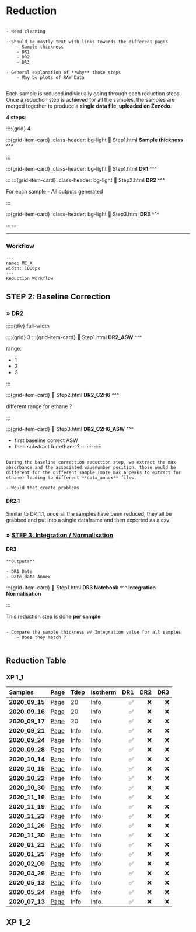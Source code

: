 # Reduction


```{note}

- Need cleaning

- Should be mostly text with links towards the different pages
    - Sample thickness
    - DR1
    - DR2
    - DR3
    
- General explanation of **why** those steps
    - May be plots of RAW Data


```


Each sample is reduced individually going through each reduction steps. Once a reduction step is achieved for all the samples, the samples are merged together to produce a **single data file, uploaded on Zenodo**.


**4 steps**:


::::{grid} 4

:::{grid-item-card}
:class-header: bg-light
:link: Step1.html
**Sample thickness** 
^^^



:::

:::{grid-item-card}
:class-header: bg-light
:link: Step1.html
**DR1** 
^^^



:::
:::{grid-item-card}
:class-header: bg-light
:link: Step2.html
**DR2** 
^^^

For each sample - All outputs generated

:::

:::{grid-item-card}
:class-header: bg-light
:link: Step3.html
**DR3**
^^^


:::
::::

***




### Workflow


```{figure} Docs/DR_workflow_02_08_21.png
---
name: MC_X
width: 1000px
---
Reduction Workflow
```

## STEP 2: Baseline Correction

<h3><strong>&#187;  <u>DR2</u></strong></h3>


:::::{div} full-width

::::{grid} 3
:::{grid-item-card}
:link: Step1.html
**DR2_ASW**
^^^

range:
- 1
- 2
- 3

:::

:::{grid-item-card}
:link: Step2.html
**DR2_C2H6**
^^^

different range for ethane ?

:::

:::{grid-item-card}
:link: Step3.html
**DR2_C2H6_ASW**
^^^

- first baseline correct ASW 
- then substract for ethane ?
:::
::::
:::::

```{warning}

During the baseline correction reduction step, we extract the max absorbance and the associated wavenumber position. those would be different for the different sample (more max A peaks to extract for ethane) leading to different **data_annex** files. 

- Would that create problems

```

<h4><strong>DR2.1  </strong></h4>

Similar to DR_1.1, once all the samples have been reduced, they all be grabbed and put into a single dataframe and then exported as a csv

<h3><strong>&#187;  <u>STEP 3: Integration / Normalisation</u></strong></h3>

<h4><strong>DR3 </strong></h4>

````{margin} 
**Outputs**

- DR1_Date
- Date_data Annex

````

<article id="P1">

<div id="subdiv1-3">    
    
:::{grid-item-card}
:link: Step1.html
**DR3 Notebook**
^^^
**Integration Normalisation**

:::


</div>
    
<div id="subdiv2-3"> 

This reduction step is done **per sample** 

```{note}
    
- Compare the sample thickness w/ Integration value for all samples
    - Does they match ?
    
```
    
</div>
    
</article>

## Reduction Table

### XP 1_1

|    Samples        |   Page                                    |    Tdep        |    Isotherm  |   DR1          |   DR2          |  DR3          |
| :---------------- | :---------------------------------------  | :------------  | :------------  | -------------: | -------------: |-------------: |
| **2020_09_15**    | [Page](../XP-1_1/2020_09_15/2020_09_15)   | 20           | Info           |  &#9989;       |   &#x274C;     |   &#x274C;    |
| **2020_09_16**    | [Page](../XP-1_1/2020_09_16/2020_09_16)   | 20           | Info           |  &#9989;       |   &#x274C;     |   &#x274C;    |
| **2020_09_17**    | [Page](../XP-1_1/2020_09_17/2020_09_17)   | 20           | Info           |  &#9989;       |   &#x274C;     |   &#x274C;    |
| **2020_09_21**    | [Page](../XP-1_1/2020_09_21/2020_09_21)   | Info           | Info           |  &#9989;       |   &#x274C;     |   &#x274C;    |
| **2020_09_24**    | [Page](../XP-1_1/2020_09_24/2020_09_24)   | Info           | Info           |  &#9989;       |   &#x274C;     |   &#x274C;    |
| **2020_09_28**    | [Page](../XP-1_1/2020_09_28/2020_09_28)   | Info           | Info           |  &#9989;       |   &#x274C;     |   &#x274C;    |
| **2020_10_14**    | [Page](../XP-1_1/2020_10_14/2020_10_14)   | Info           | Info           |  &#9989;       |   &#x274C;     |   &#x274C;    |
| **2020_10_15**    | [Page](../XP-1_1/2020_10_15/2020_10_15)   | Info           | Info           |  &#9989;       |   &#x274C;     |   &#x274C;    |
| **2020_10_22**    | [Page](../XP-1_1/2020_10_22/2020_10_22)   | Info           | Info           |  &#9989;       |   &#x274C;     |   &#x274C;    |
| **2020_10_30**    | [Page](../XP-1_1/2020_10_30/2020_10_30)   | Info           | Info           |  &#9989;       |   &#x274C;     |   &#x274C;    |
| **2020_11_16**    | [Page](../XP-1_1/2020_11_16/2020_11_16)   | Info           | Info           |  &#9989;       |   &#x274C;     |   &#x274C;    |
| **2020_11_19**    | [Page](../XP-1_1/2020_11_19/2020_11_19)   | Info           | Info           |  &#9989;       |   &#x274C;     |   &#x274C;    |
| **2020_11_23**    | [Page](../XP-1_1/2020_11_23/2020_11_23)   | Info           | Info           |  &#9989;       |   &#x274C;     |   &#x274C;    |
| **2020_11_26**    | [Page](../XP-1_1/2020_11_26/2020_11_26)   | Info           | Info           |  &#9989;       |   &#x274C;     |   &#x274C;    |
| **2020_11_30**    | [Page](../XP-1_1/2020_11_30/2020_11_30)   | Info           | Info           |  &#9989;       |   &#x274C;     |   &#x274C;    |
| **2020_01_21**    | [Page](../XP-1_1/2021_01_21/2021_01_21)   | Info           | Info           |  &#9989;       |   &#x274C;     |   &#x274C;    |
| **2020_01_25**    | [Page](../XP-1_1/2021_01_25/2021_01_25)   | Info           | Info           |  &#9989;       |   &#x274C;     |   &#x274C;    |
| **2020_02_09**    | [Page](../XP-1_1/2021_02_09/2021_02_09)   | Info           | Info           |  &#9989;       |   &#x274C;     |   &#x274C;    |
| **2020_04_26**    | [Page](../XP-1_1/2021_04_26/2021_04_26)   | Info           | Info           |  &#9989;       |   &#x274C;     |   &#x274C;    |
| **2020_05_13**    | [Page](../XP-1_1/2021_05_13/2021_05_13)   | Info           | Info           |  &#9989;       |   &#x274C;     |   &#x274C;    |
| **2020_05_24**    | [Page](../XP-1_1/2021_05_24/2021_05_24)   | Info           | Info           |  &#9989;       |   &#x274C;     |   &#x274C;    |
| **2020_07_13**    | [Page](../XP-1_1/2021_07_13/2021_07_13)   | Info           | Info           |  &#9989;       |   &#x274C;     |   &#x274C;    |



## XP 1_2